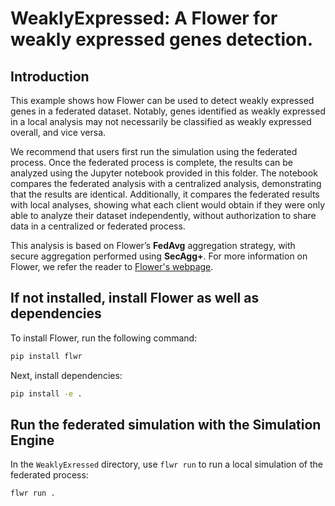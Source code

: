 # WeaklyExpressed: A Flower for weakly expressed genes detection.

## Introduction

This example shows how Flower can be used to detect weakly expressed genes in a federated dataset. Notably, genes identified as weakly expressed in a local analysis may not necessarily be classified as weakly expressed overall, and vice versa.

We recommend that users first run the simulation using the federated process. Once the federated process is complete, the results can be analyzed using the Jupyter notebook provided in this folder. The notebook compares the federated analysis with a centralized analysis, demonstrating that the results are identical. Additionally, it compares the federated results with local analyses, showing what each client would obtain if they were only able to analyze their dataset independently, without authorization to share data in a centralized or federated process.

This analysis is based on Flower’s **FedAvg** aggregation strategy, with secure aggregation performed using **SecAgg+**. For more information on Flower, we refer the reader to [Flower's webpage](https://flower.ai/docs/framework/tutorial-series-get-started-with-flower-pytorch.html).

## If not installed, install Flower as well as dependencies

To install Flower, run the following command:

```bash
pip install flwr
```
Next, install dependencies: 

```bash
pip install -e .
```

## Run the federated simulation with the Simulation Engine

In the `WeaklyExressed` directory, use `flwr run` to run a local simulation of the federated process:

```bash
flwr run .
```